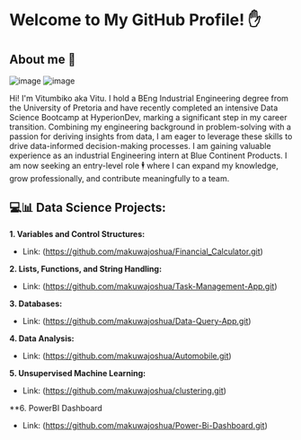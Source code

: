 # Welcome to My GitHub Profile! ✋

## About me 🦾
![image](https://github.com/user-attachments/assets/e4c13522-9925-4f0d-8995-1bc82c91f2d8) ![image](https://github.com/user-attachments/assets/c40dca17-cfec-4d39-a1a4-c4961974c646)

Hi! I'm Vitumbiko aka Vitu. I hold a BEng Industrial Engineering degree from the University of Pretoria and have recently completed an intensive Data Science Bootcamp at HyperionDev, marking a significant step in my career transition. Combining my engineering background in problem-solving with a passion for deriving insights from data, I am eager to leverage these skills to drive data-informed decision-making processes. I am gaining valuable experience as an industrial Engineering intern at Blue Continent Products. I am now seeking an entry-level role 🕴️ where I can expand my knowledge, grow professionally, and contribute meaningfully to a team.

## 💻📊 Data Science Projects:

**1. Variables and Control Structures:**
* Link: (https://github.com/makuwajoshua/Financial_Calculator.git)

**2. Lists, Functions, and String Handling:**

* Link: (https://github.com/makuwajoshua/Task-Management-App.git)

**3. Databases:**
* Link: (https://github.com/makuwajoshua/Data-Query-App.git)

**4. Data Analysis:**
* Link: (https://github.com/makuwajoshua/Automobile.git)

**5. Unsupervised Machine Learning:**
* Link: (https://github.com/makuwajoshua/clustering.git)

**6. PowerBI Dashboard
* Link: (https://github.com/makuwajoshua/Power-Bi-Dashboard.git)
